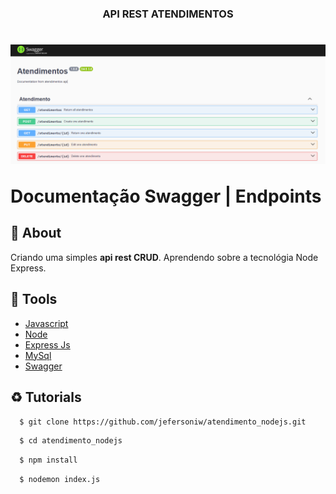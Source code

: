 <h3 align="center">
  <p> API REST ATENDIMENTOS </p>
</h3>
<h1>
  <img src="./public/swagger_img.png" />
  <p> Documentação Swagger | Endpoints </p>
</h1>

## 📖 About

Criando uma simples **api rest CRUD**. Aprendendo sobre a tecnológia Node Express.

## 🔨 Tools

- [Javascript](https://developer.mozilla.org/en-US/docs/Web/JavaScript)
- [Node](https://nodejs.org/pt)
- [Express Js](https://expressjs.com/pt-br/)
- [MySql](https://dev.mysql.com/doc/)
- [Swagger](https://swagger.io/docs/)

## ♻️ Tutorials

```bash
  $ git clone https://github.com/jefersoniw/atendimento_nodejs.git
```

```bash
  $ cd atendimento_nodejs
```

```bash
  $ npm install
```

```bash
  $ nodemon index.js
```
